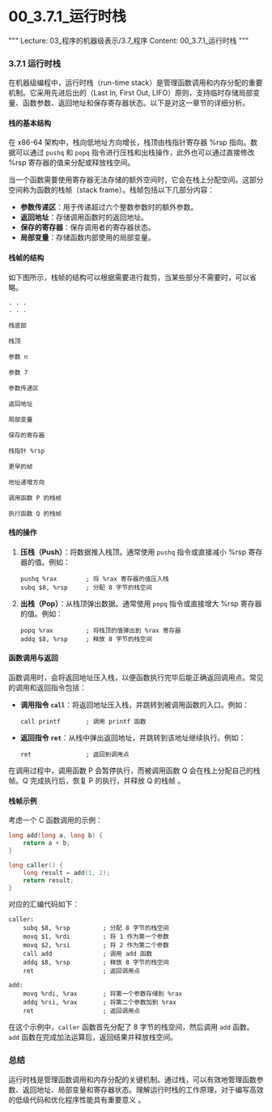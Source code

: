 # 00_3.7.1_运行时栈

"""
Lecture: 03_程序的机器级表示/3.7_程序
Content: 00_3.7.1_运行时栈
"""

### 3.7.1 运行时栈

在机器级编程中，运行时栈（run-time stack）是管理函数调用和内存分配的重要机制。它采用先进后出的（Last In, First Out, LIFO）原则，支持临时存储局部变量、函数参数、返回地址和保存寄存器状态。以下是对这一章节的详细分析。

#### 栈的基本结构

在 x86-64 架构中，栈向低地址方向增长，栈顶由栈指针寄存器 %rsp 指向。数据可以通过 `pushq` 和 `popq` 指令进行压栈和出栈操作，此外也可以通过直接修改 %rsp 寄存器的值来分配或释放栈空间。

当一个函数需要使用寄存器无法存储的额外空间时，它会在栈上分配空间。这部分空间称为函数的栈帧（stack frame）。栈帧包括以下几部分内容：
- **参数传递区**：用于传递超过六个整数参数时的额外参数。
- **返回地址**：存储调用函数时的返回地址。
- **保存的寄存器**：保存调用者的寄存器状态。
- **局部变量**：存储函数内部使用的局部变量。

#### 栈帧的结构

如下图所示，栈帧的结构可以根据需要进行裁剪，当某些部分不需要时，可以省略。

```
. . .
. . .

栈底部

栈顶

参数 n

参数 7

参数传递区

返回地址

局部变量

保存的寄存器

栈指针 %rsp

更早的帧

地址递增方向

调用函数 P 的栈帧

执行函数 Q 的栈帧
```

#### 栈的操作

1. **压栈（Push）**：将数据推入栈顶。通常使用 `pushq` 指令或直接减小 %rsp 寄存器的值。例如：
   ```assembly
   pushq %rax        ; 将 %rax 寄存器的值压入栈
   subq $8, %rsp     ; 分配 8 字节的栈空间
   ```

2. **出栈（Pop）**：从栈顶弹出数据。通常使用 `popq` 指令或直接增大 %rsp 寄存器的值。例如：
   ```assembly
   popq %rax         ; 将栈顶的值弹出到 %rax 寄存器
   addq $8, %rsp     ; 释放 8 字节的栈空间
   ```

#### 函数调用与返回

函数调用时，会将返回地址压入栈，以便函数执行完毕后能正确返回调用点。常见的调用和返回指令包括：
- **调用指令 `call`**：将返回地址压入栈，并跳转到被调用函数的入口。例如：
  ```assembly
  call printf       ; 调用 printf 函数
  ```
- **返回指令 `ret`**：从栈中弹出返回地址，并跳转到该地址继续执行。例如：
  ```assembly
  ret               ; 返回到调用点
  ```

在调用过程中，调用函数 P 会暂停执行，而被调用函数 Q 会在栈上分配自己的栈帧。Q 完成执行后，恢复 P 的执行，并释放 Q 的栈帧 。

#### 栈帧示例

考虑一个 C 函数调用的示例：

```c
long add(long a, long b) {
    return a + b;
}

long caller() {
    long result = add(1, 2);
    return result;
}
```

对应的汇编代码如下：

```assembly
caller:
    subq $8, %rsp         ; 分配 8 字节的栈空间
    movq $1, %rdi         ; 将 1 作为第一个参数
    movq $2, %rsi         ; 将 2 作为第二个参数
    call add              ; 调用 add 函数
    addq $8, %rsp         ; 释放 8 字节的栈空间
    ret                   ; 返回调用点

add:
    movq %rdi, %rax       ; 将第一个参数存储到 %rax
    addq %rsi, %rax       ; 将第二个参数加到 %rax
    ret                   ; 返回调用点
```

在这个示例中，`caller` 函数首先分配了 8 字节的栈空间，然后调用 `add` 函数。`add` 函数在完成加法运算后，返回结果并释放栈空间。

### 总结

运行时栈是管理函数调用和内存分配的关键机制。通过栈，可以有效地管理函数参数、返回地址、局部变量和寄存器状态。理解运行时栈的工作原理，对于编写高效的低级代码和优化程序性能具有重要意义 。